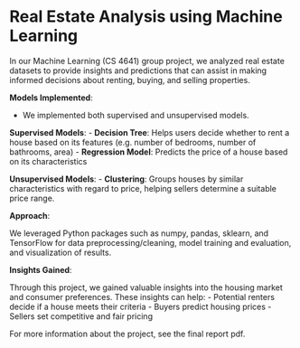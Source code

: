 # Real Estate Analysis using Machine Learning

In our Machine Learning (CS 4641) group project, we analyzed real estate datasets to provide insights and predictions that can assist in making informed decisions about renting, buying, and selling properties.

**Models Implemented**:

 - We implemented both supervised and unsupervised models.

  **Supervised Models**:
    - **Decision Tree**: Helps users decide whether to rent a house based on its features (e.g. number of bedrooms, number of bathrooms, area)
    - **Regression Model**: Predicts the price of a house based on its characteristics

  **Unsupervised Models**:
    - **Clustering**: Groups houses by similar characteristics with regard to price, helping sellers determine a suitable price range.

**Approach**:

 We leveraged Python packages such as numpy, pandas, sklearn, and TensorFlow for data preprocessing/cleaning, model training and evaluation, and visualization of results.

**Insights Gained**:

  Through this project, we gained valuable insights into the housing market and consumer preferences. These insights can help:
    - Potential renters decide if a house meets their criteria
    - Buyers predict housing prices
    - Sellers set competitive and fair pricing

For more information about the project, see the final report pdf.
